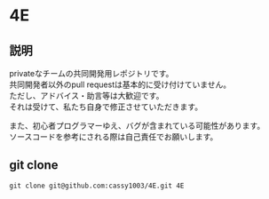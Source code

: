 4E
==

説明
----
privateなチームの共同開発用レポジトリです。  
共同開発者以外のpull requestは基本的に受け付けていません。  
ただし、アドバイス・助言等は大歓迎です。  
それは受けて、私たち自身で修正させていただきます。  

また、初心者プログラマーゆえ、バグが含まれている可能性があります。  
ソースコードを参考にされる際は自己責任でお願いします。  

git clone
---------
````git clone git@github.com:cassy1003/4E.git 4E````


